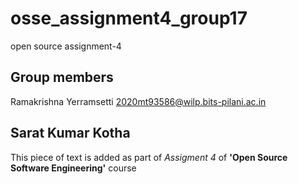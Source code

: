# osse_assignment4_group17
open source assignment-4
## Group members
Ramakrishna Yerramsetti 2020mt93586@wilp.bits-pilani.ac.in
## Sarat Kumar Kotha 
This piece of text is added as part of *Assigment 4* of **'Open Source Software Engineering'** course
